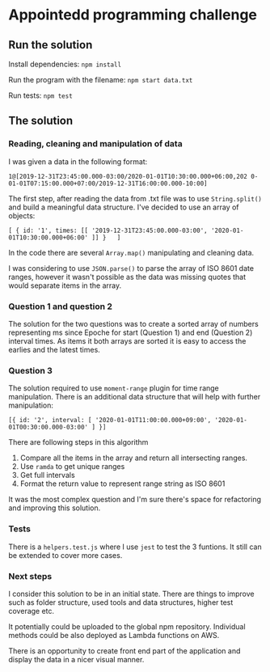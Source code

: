 # Appointedd programming challenge

## Run the solution

Install dependencies:
`npm install`

Run the program with the filename: 
`npm start data.txt`

Run tests:
`npm test`

## The solution

### Reading, cleaning and manipulation of data

I was given a data in the following format:

`1@[2019-12-31T23:45:00.000-03:00/2020-01-01T10:30:00.000+06:00,202 0-01-01T07:15:00.000+07:00/2019-12-31T16:00:00.000-10:00]`

The first step, after reading the data from .txt file was to use `String.split()` and build a meaningful data structure. I've decided to use an array of objects:

`[
  { id: '1', times: [[ '2019-12-31T23:45:00.000-03:00', '2020-01-01T10:30:00.000+06:00' ]] }  
]`

In the code there are several `Array.map()` manipulating and cleaning data.

 I was considering to use `JSON.parse()` to parse the array of ISO 8601​ date ranges, however it wasn't possible as the data was missing quotes that would separate items in the array.

 ### Question 1 and question 2

 The solution for the  two questions was to create a sorted array of numbers representing ms since Epoche for start (Question 1) and end (Question 2) interval times. As items it both arrays are sorted it is easy to access the earlies and the latest times.

 ### Question 3

 The solution required to use `moment-range` plugin for time range manipulation. There is an additional data structure that will help with further manipulation: 

  `[{
    id: '2',
    interval: [
      '2020-01-01T11:00:00.000+09:00',
      '2020-01-01T00:30:00.000-03:00'
    ]
  }]`

There are following steps in this algorithm

1. Compare all the items in the array and return all intersecting ranges.
2. Use `ramda` to get unique ranges
3. Get full intervals
4. Format the return value to represent range string as ISO 8601

It was the most complex question and I'm sure there's space for refactoring and improving this solution. 

### Tests

There is a `helpers.test.js` where I use `jest` to test the 3 funtions. It still can be extended to cover more cases. 

### Next steps
I consider this solution to be in an initial state. There are things to improve such as folder structure, used tools and data structures, higher test coverage etc.

It potentially could be uploaded to the global npm repository. Individual methods could be also deployed as Lambda functions on AWS.

There is an opportunity to create front end part of the application and display the data in a nicer visual manner.
 

 





